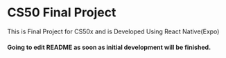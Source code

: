# CS50 Final Project
This is Final Project for CS50x and is Developed Using React Native(Expo)

#### **Going to edit README as soon as initial development will be finished.**

